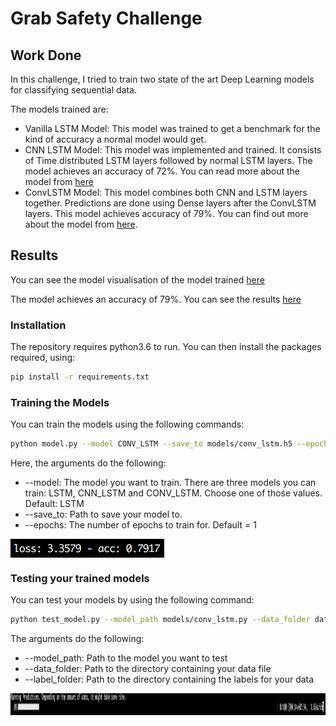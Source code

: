 # Grab Safety Challenge

## Work Done
In this challenge, I tried to train two state of the art Deep Learning models for classifying sequential data.

The models trained are:
- Vanilla LSTM Model: This model was trained to get a benchmark for the kind of accuracy a normal model would get.
- CNN LSTM Model: This model was implemented and trained. It consists of Time distributed LSTM layers followed by normal LSTM layers. The model achieves an accuracy of 72%. You can read more about the model from [here](https://ieeexplore.ieee.org/document/7178838)
- ConvLSTM Model: This model combines both CNN and LSTM layers together. Predictions are done using Dense layers after the ConvLSTM layers. This model achieves accuracy of 79%. You can find out more about the model from [here](https://arxiv.org/abs/1506.04214v1).

## Results

You can see the model visualisation of the model trained [here](images/model.png)

The model achieves an accuracy of 79%. You can see the results [here](images/training.png)

### Installation
The repository requires python3.6 to run. You can then install the packages required, using:

```bash
pip install -r requirements.txt
```

### Training the Models
You can train the models using the following commands:

```bash
python model.py --model CONV_LSTM --save_to models/conv_lstm.h5 --epochs 5
```
Here, the arguments do the following:
- --model: The model you want to train. There are three models you can train: LSTM, CNN_LSTM and CONV_LSTM. Choose one of those values. Default: LSTM
- --save_to: Path to save your model to.
- --epochs: The number of epochs to train for. Default = 1

<img align="center" src="images/training.png" alt="sample training output"><br/>

### Testing your trained models
You can test your models by using the following command:

```bash
python test_model.py --model_path models/conv_lstm.py --data_folder data/features --label_folder data/labels
```

The arguments do the following:
- --model_path: Path to the model you want to test
- --data_folder: Path to the directory containing your data file
- --label_folder: Path to the directory containing the labels for your data

<img align="center" src="images/predictions.png" alt="Sample Testing Output" height="35"><br/>
